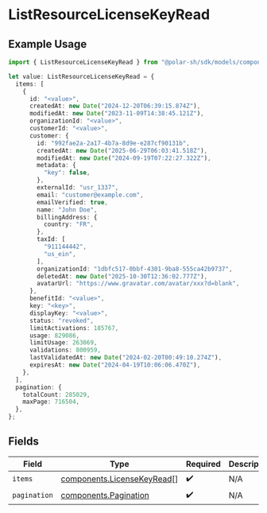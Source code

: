 # ListResourceLicenseKeyRead

## Example Usage

```typescript
import { ListResourceLicenseKeyRead } from "@polar-sh/sdk/models/components/listresourcelicensekeyread.js";

let value: ListResourceLicenseKeyRead = {
  items: [
    {
      id: "<value>",
      createdAt: new Date("2024-12-20T06:39:15.874Z"),
      modifiedAt: new Date("2023-11-09T14:38:45.121Z"),
      organizationId: "<value>",
      customerId: "<value>",
      customer: {
        id: "992fae2a-2a17-4b7a-8d9e-e287cf90131b",
        createdAt: new Date("2025-06-29T06:03:41.518Z"),
        modifiedAt: new Date("2024-09-19T07:22:27.322Z"),
        metadata: {
          "key": false,
        },
        externalId: "usr_1337",
        email: "customer@example.com",
        emailVerified: true,
        name: "John Doe",
        billingAddress: {
          country: "FR",
        },
        taxId: [
          "911144442",
          "us_ein",
        ],
        organizationId: "1dbfc517-0bbf-4301-9ba8-555ca42b9737",
        deletedAt: new Date("2025-10-30T12:36:02.777Z"),
        avatarUrl: "https://www.gravatar.com/avatar/xxx?d=blank",
      },
      benefitId: "<value>",
      key: "<key>",
      displayKey: "<value>",
      status: "revoked",
      limitActivations: 185767,
      usage: 829086,
      limitUsage: 263069,
      validations: 800959,
      lastValidatedAt: new Date("2024-02-20T00:49:10.274Z"),
      expiresAt: new Date("2024-04-19T10:06:06.470Z"),
    },
  ],
  pagination: {
    totalCount: 285029,
    maxPage: 716504,
  },
};
```

## Fields

| Field                                                                    | Type                                                                     | Required                                                                 | Description                                                              |
| ------------------------------------------------------------------------ | ------------------------------------------------------------------------ | ------------------------------------------------------------------------ | ------------------------------------------------------------------------ |
| `items`                                                                  | [components.LicenseKeyRead](../../models/components/licensekeyread.md)[] | :heavy_check_mark:                                                       | N/A                                                                      |
| `pagination`                                                             | [components.Pagination](../../models/components/pagination.md)           | :heavy_check_mark:                                                       | N/A                                                                      |
